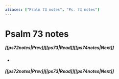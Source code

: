 ```yaml
---
aliases: ["Psalm 73 notes", "Ps. 73 notes"]
---
```

# Psalm 73 notes
##### <span class=arrow-left></span>[[ps72notes|Prev]]<span class=navigation-separator></span>[[ps73|Read]]<span class=navigation-separator></span>[[ps74notes|Next]]<span class=arrow-right></span>
- 
##### <span class=arrow-left></span>[[ps72notes|Prev]]<span class=navigation-separator></span>[[ps73|Read]]<span class=navigation-separator></span>[[ps74notes|Next]]<span class=arrow-right></span>